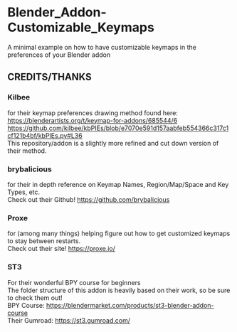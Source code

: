 # Blender_Addon-Customizable_Keymaps
 A minimal example on how to have customizable keymaps in the preferences of your Blender addon


## CREDITS/THANKS

### Kilbee 
for their keymap preferences drawing method found here: 
https://blenderartists.org/t/keymap-for-addons/685544/6 <br />
https://github.com/kilbee/kbPIEs/blob/e7070e591d157aabfeb554366c317c1cf121b4bf/kbPIEs.py#L36 <br />
This repository/addon is a slightly more refined and cut down version of their method. <br />

### brybalicious
for their in depth reference on Keymap Names, Region/Map/Space and Key Types, etc. <br />
Check out their Github! https://github.com/brybalicious <br />

### Proxe
for (among many things) helping figure out how to get customized keymaps to stay between restarts. <br />
Check out their site! https://proxe.io/

### ST3 
For their wonderful BPY course for beginners <br />
The folder structure of this addon is heavily based on their work, so be sure to check them out! <br />
BPY Course: https://blendermarket.com/products/st3-blender-addon-course <br />
Their Gumroad: https://st3.gumroad.com/
